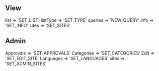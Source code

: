 ## View

list => 'SET_LIST'
listType => 'SET_TYPE'
queries => 'NEW_QUERY'
info => 'SET_INFO'
sites => 'SET_SITES'

## Admin

Approvals => 'SET_APPROVALS'
Categories => 'SET_CATEGORIES'
Edit => 'SET_EDIT_SITE'
Languages => 'SET_LANGUAGES'
sites => 'SET_ADMIN_SITES'